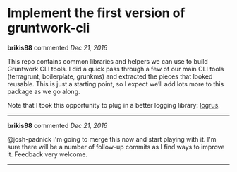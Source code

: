 # Implement the first version of gruntwork-cli

**brikis98** commented *Dec 21, 2016*

This repo contains common libraries and helpers we can use to build Gruntwork CLI tools. I did a quick pass through a few of our main CLI tools (terragrunt, boilerplate, grunkms) and extracted the pieces that looked reusable. This is just a starting point, so I expect we’ll add lots more to this package as we go along.

Note that I took this opportunity to plug in a better logging library: [logrus](https://github.com/sirupsen/logrus).
<br />
***


**brikis98** commented *Dec 21, 2016*

@josh-padnick I'm going to merge this now and start playing with it. I'm sure there will be a number of follow-up commits as I find ways to improve it. Feedback very welcome.
***

